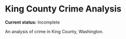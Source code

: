 # King County Crime Analysis

**Current status:** Incomplete

An analysis of crime in King County, Washington.
